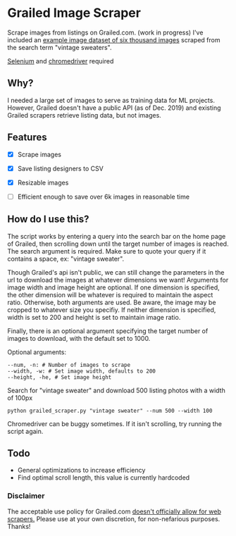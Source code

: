 # Grailed Image Scraper
Scrape images from listings on Grailed.com. (work in progress)
I've included an [example image dataset of six thousand images](https://github.com/KwhoaKai/Grailed-Scraper/blob/master/6k-Sweaters.zip) scraped from the search term "vintage sweaters".

[Selenium](https://selenium-python.readthedocs.io/installation.html) and [chromedriver](https://chromedriver.chromium.org/downloads) required

## Why?
I needed a large set of images to serve as training data for ML projects. However, Grailed doesn't have a public API (as of Dec. 2019) and existing Grailed scrapers retrieve listing data, but not images.

## Features 
- [x] Scrape images
- [x] Save listing designers to CSV
- [x] Resizable images
- [ ] Efficient enough to save over 6k images in reasonable time


## How do I use this?
The script works by entering a query into the search bar on the home page of Grailed, then scrolling down until the target number of images is reached. The search argument is required. Make sure to quote your query if it contains a space, ex: "vintage sweater".

Though Grailed's api isn't public, we can still change the parameters in the url to download the images at whatever dimensions we want! 
Arguments for image width and image height are optional. If one dimension is specified, the other dimension will be whatever is required to maintain the aspect ratio. Otherwise, both arguments are used. Be aware, the image may be cropped to whatever size you specifiy. If neither dimension is specified, width is set to 200 and height is set to maintain image ratio.

Finally, there is an optional argument specifying the target number of images to download, with the default set to 1000.

Optional arguments:
```
--num, -n: # Number of images to scrape
--width, -w: # Set image width, defaults to 200
--height, -he, # Set image height
```

Search for "vintage sweater" and download 500 listing photos with a width of 100px
```
python grailed_scraper.py "vintage sweater" --num 500 --width 100
```

Chromedriver can be buggy sometimes. If it isn't scrolling, try running the script again.


## Todo 
- General optimizations to increase efficiency
- Find optimal scroll length, this value is currently hardcoded

### Disclaimer
The acceptable use policy for Grailed.com [doesn't officially allow for web scrapers.](https://www.grailed.com/acceptable) Please use at your own discretion, for non-nefarious purposes. Thanks!

